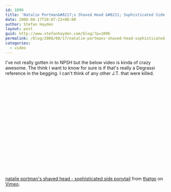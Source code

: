 ```yaml
---
id: 1096
title: 'Natalie Portman&#8217;s Shaved Head &#8211; Sophisticated Side Ponytail'
date: 2008-08-17T20:07:23+00:00
author: Stefan Hayden
layout: post
guid: http://www.stefanhayden.com/blog/?p=1096
permalink: /blog/2008/08/17/natalie-portmans-shaved-head-sophisticated-side-ponytail/
categories:
  - video
---
```

I've not really gotten in to NPSH but the below video is kinda of crazy awesome. The think I want to know for sure is if that's really a Degrassi reference in the begging. I can't think of any other J.T. that were killed.

<object width="400" height="300">	<param name="allowfullscreen" value="true" />	<param name="allowscriptaccess" value="always" />	<param name="movie" value="http://www.vimeo.com/moogaloop.swf?clip_id=1507417&amp;server=www.vimeo.com&amp;show_title=1&amp;show_byline=1&amp;show_portrait=0&amp;color=&amp;fullscreen=1" />	<embed src="http://www.vimeo.com/moogaloop.swf?clip_id=1507417&amp;server=www.vimeo.com&amp;show_title=1&amp;show_byline=1&amp;show_portrait=0&amp;color=&amp;fullscreen=1" type="application/x-shockwave-flash" allowfullscreen="true" allowscriptaccess="always" width="400" height="300"></embed></object><br /><a href="http://www.vimeo.com/1507417?pg=embed&amp;sec=1507417">natalie portman's shaved head - sophisticated side ponytail</a> from <a href="http://www.vimeo.com/thatgo?pg=embed&amp;sec=1507417">thatgo</a> on <a href="http://vimeo.com?pg=embed&amp;sec=1507417">Vimeo</a>.